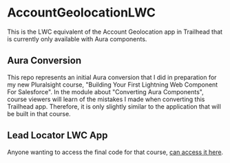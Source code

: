 # AccountGeolocationLWC
This is the LWC equivalent of the Account Geolocation app in Trailhead that is currently only available with Aura components.

## Aura Conversion
This repo represents an initial Aura conversion that I did in preparation for my new Pluralsight course, "Building Your First Lightning Web Component For Salesforce". In the module about "Converting Aura Components", course viewers will learn of the mistakes I made when converting this Trailhead app. Therefore, it is only slightly similar to the application that will be built in that course.

## Lead Locator LWC App
Anyone wanting to access the final code for that course, <a href="https://github.com/saramorgan/LeadLocatorLWCApp" target="_blank"> can access it here</a>.
